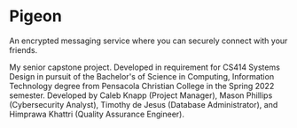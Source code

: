 # Pigeon
An encrypted messaging service where you can securely connect with your friends.

My senior capstone project. Developed in requirement for CS414 Systems Design in pursuit of the Bachelor's of Science in Computing, Information Technology degree from Pensacola Christian College in the Spring 2022 semester. Developed by Caleb Knapp (Project Manager), Mason Phillips (Cybersecurity Analyst), Timothy de Jesus (Database Administrator), and Himprawa Khattri (Quality Assurance Engineer).
